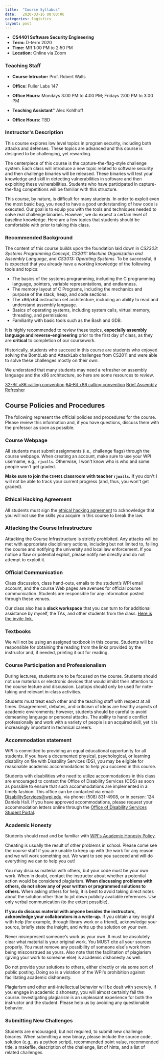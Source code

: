 ```yaml
---
title:  "Course Syllabus"
date:   2020-03-16 08:00:00
categories: logistics
layout: post
---
```



- **CS4401 Software Security Engineering**
- **Term:** D-term 2020
- **Time:** MR 1:00 PM to 2:50 PM
- **Location:** Online via Zoom 

### Teaching Staff

 - **Course Intructor:** Prof. Robert Walls
 - **Office:** Fuller Labs 147
 - **Office Hours:** Mondays 3:00 PM to 4:00 PM; Fridays 2:00 PM to 3:00 PM

 - **Teaching Assistant"** Alec Kohlhoff
 - **Office Hours:** TBD


### Instructor's Description

This course explores low level topics in program security, including both
attacks and defenses. These topics are advanced and this course is designed to
be challenging, yet rewarding.

The centerpiece of this course is the capture-the-flag-style challenge system.
Each class will introduce a new topic related to software security and then
challenge binaries will be released. These binaries will test your knowledge
and skill in detecting vulnerabilities in software and then exploiting these
vulnerabilities. Students who have participated in capture-the-flag
competitions will be familiar with this structure.

This course, by nature, is difficult for many students. In order to exploit
even the most basic bug, you need to have a good understanding of how code is
executed. Our goal is to equip you with the tools and techniques needed to
solve real challenge binaries. However, we do expect a certain level of
baseline knowledge. Here are a few topics that students should be comfortable
with prior to taking this class.

### Recommended Background

The content of this course builds upon  the foundation laid down in *CS2303:
Systems Programming Concept*, *CS2011: Machine Organization and Assembly
Language*, and *CS3013: Operating Systems.* To be successful, it is expected
that you already have a working knowledge of the following tools and topics:

 - The basics of the systems programming, including the C programming language,
   pointers, variable representations, and endianness.
 - The memory layout of C Programs, including the mechanics and purpose of the
   stack, heap, and code sections. 
 - The x86/x64 instruction set architecture, including an ability to read and
   understand assembly language.
 - Basics of operating systems, including system calls, virtual memory,
  threading, and permissions
 - Familiarity with basic tools such as the Bash and GDB.

It is highly recommended to review these topics, **especially assembly language
and reverse-engineering** prior to the first day of class, as they are
**critical** to completion of our coursework.

Historically, students who succeed in this course are students who enjoyed
solving the BombLab and AttackLab challenges from CS2011 and were able to solve
these challenges mostly on their own. 

We understand that many students may need a refresher on assembly language and
the x86 architecture, so here are some resources to review. 

[32-Bit x86 calling convention](https://aaronbloomfield.github.io/pdr/book/x86-32bit-ccc-chapter.pdf)
[64-Bit x86 calling convention](https://aaronbloomfield.github.io/pdr/book/x86-64bit-ccc-chapter.pdf)
[Brief Assembly Refresher](https://www.cs.virginia.edu/~cr4bd/3330/S2018/slides/20180123--slides-1up.pdf)

## Course Policies and Procedures

The following represent the official policies and procedures for the course.
Please review this information and, if you have questions, discuss them with
the professor as soon as possible.

### Course Webpage 

All students must submit assignments (i.e., challenge flags) through the course
webpage. When creating an account, make sure to use your WPI username, e.g.,
`rjwalls`. Otherwise, I won't know who is who and some people won't get graded. 

**Make sure to join the `CS4401` classroom with teacher `rjwalls`.** If you
don't I will not be able to track your current progress (and, thus, you won't
get graded).  

### Ethical Hacking Agreement

All students  must sign the [ethical hacking
agreement](https://cerebro.cs.wpi.edu/ethical_hacking/index.php) to acknowledge
that you will not use the skills you acquire in this course to break the law. 

### Attacking the Course Infrastructure

Attacking the Course Infrastructure is strictly prohibited. Any attacks will be
met with appropriate disciplinary actions, including but not limited to,
failing the course and notifying the university and local law enforcement. If
you notice a flaw or potential exploit, please notify me directly and do not
attempt to exploit it.

### Official Communication

Class discussion, class hand-outs, emails to the student’s WPI email account,
and the course Web pages are avenues for official course communication.
Students are responsible for any information posted through these venues.

Our class also has a **slack workspace** that you can turn to for additional
assistance by myself, the TAs, and other students from the class. [Here is the
invite link.](https://wpics4401.slack.com/join/signup)



### Textbooks

We will not be using an assigned textbook in this course. Students will be
responsible for obtaining the reading from the links provided by the instructor
and, if needed, printing it out for reading.


### Course Participation and Professionalism

During lectures, students are to be focused on the course. Students should not
use materials or electronic devices that would inhibit their attention to the
course lecture and discussion. Laptops should only be used for note-taking
and relevant in-class activities.

Students must treat each other and the teaching staff with respect at all
times. Disagreement, debates, and criticism of ideas are healthy aspects of
academic environments; however, students should be careful to avoid demeaning
language or personal attacks. The ability to handle conflict professionally and
work with a variety of people is an acquired skill, yet it is increasingly
important in technical careers.


### Accommodation statement

WPI is committed to providing an equal educational opportunity for all
students. If you have a documented physical, psychological, or learning
disability on file with Disability Services (DS), you may be eligible for
reasonable academic accommodations to help you succeed in this course. 

Students with disabilities who need to utilize accommodations in this class are
encouraged to contact the Office of Disability Services (ODS) as soon as
possible to ensure that such accommodations are implemented in a timely
fashion. This office can be contacted via email: DisabilityServices@wpi.edu,
via phone: (508) 831-4908, or in person: 124 Daniels Hall. If you have approved
accommodations, please request your accommodation letters online through the
[Office of Disability Services Student
Portal](https://clockwork.wpi.edu/ClockWork/custom/misc/home.aspx).


### Academic Honesty
Students should read and be familiar with [WPI's Academic Honesty
Policy](https://www.wpi.edu/about/policies/academic-integrity/dishonesty).

Cheating is usually the result of other problems in school. Please come see the
course staff if you are unable to keep up with the work for any reason and we
will work something out. We want to see you succeed and will do everything we
can to help you out!

You may discuss material with others, but your code must be your own work.
When in doubt, contact the instructor about whether a potential action would be
considered plagiarism. **When discussing problems with others, do not show any
of your written or programmed solutions to others.** When asking others for
help, it is best to avoid taking direct notes about the solution other than to
jot down publicly available references.  Use only verbal communication (to the
extent possible).

**If you do discuss material with anyone besides the instructors, acknowledge
your collaborators in a write-up.** If you obtain a key insight with help (for
example, through library work or a friend), acknowledge your source, briefly
state the insight, and write up the solution on your own. 

Never misrepresent someone's work as your own. It must be absolutely clear what
material is your original work. You MUST cite all your sources properly. You
must remove any possibility of someone else's work from being misconstrued as
yours. Also note that the facilitation of plagiarism (giving your work to
someone else) is academic dishonesty as well.

Do not provide your solutions to others, either directly or via some sort of
public posting. Doing so is a violation of the WPI's prohibition against
facilitating academic dishonesty.

Plagiarism and other anti-intellectual behavior will be dealt with severely. If
you engage in academic dishonesty, you will almost certainly fail the course.
Investigating plagiarism is an unpleasant experience for both the instructor
and the student. Please help us by avoiding any questionable behavior.

### Submitting New Challenges

Students are encouraged, but not required, to submit new challenge binaries.
When submitting a new binary, please include the source code, solution (e.g.,
as a python script), recommended point value, recommended title, a makefile,
description of the challenge, list of hints, and a list of related challenges.  
